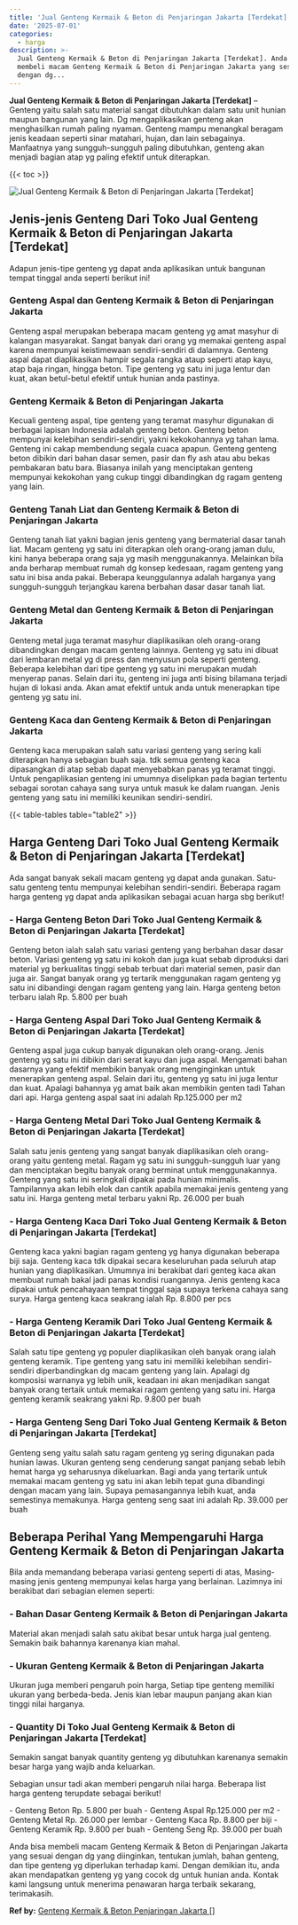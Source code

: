 ```yaml
---
title: 'Jual Genteng Kermaik & Beton di Penjaringan Jakarta [Terdekat]'
date: '2025-07-01'
categories:
  - harga
description: >-
  Jual Genteng Kermaik & Beton di Penjaringan Jakarta [Terdekat]. Anda bisa
  membeli macam Genteng Kermaik & Beton di Penjaringan Jakarta yang sesuai
  dengan dg...
---
```


**Jual Genteng Kermaik & Beton di Penjaringan Jakarta \[Terdekat\]** – Genteng yaitu salah satu material sangat dibutuhkan dalam satu unit hunian maupun bangunan yang lain. Dg mengaplikasikan genteng akan menghasilkan rumah paling nyaman. Genteng mampu menangkal beragam jenis keadaan seperti sinar matahari, hujan, dan lain sebagainya. Manfaatnya yang sungguh-sungguh paling dibutuhkan, genteng akan menjadi bagian atap yg paling efektif untuk diterapkan.

{{< toc >}}

![Jual Genteng Kermaik & Beton di Penjaringan Jakarta [Terdekat]](/images/genteng-minimalis-murah24.png)

## Jenis-jenis Genteng Dari Toko Jual Genteng Kermaik & Beton di Penjaringan Jakarta \[Terdekat\]

Adapun jenis-tipe genteng yg dapat anda aplikasikan untuk bangunan tempat tinggal anda seperti berikut ini!

### Genteng Aspal dan Genteng Kermaik & Beton di Penjaringan Jakarta

Genteng aspal merupakan beberapa macam genteng yg amat masyhur di kalangan masyarakat. Sangat banyak dari orang yg memakai genteng aspal karena mempunyai keistimewaan sendiri-sendiri di dalamnya. Genteng aspal dapat diaplikasikan hampir segala rangka ataup seperti atap kayu, atap baja ringan, hingga beton. Tipe genteng yg satu ini juga lentur dan kuat, akan betul-betul efektif untuk hunian anda pastinya.

### Genteng Kermaik & Beton di Penjaringan Jakarta

Kecuali genteng aspal, tipe genteng yang teramat masyhur digunakan di berbagai lapisan Indonesia adalah genteng beton. Genteng beton mempunyai kelebihan sendiri-sendiri, yakni kekokohannya yg tahan lama. Genteng ini cakap membendung segala cuaca apapun. Genteng genteng beton dibikin dari bahan dasar semen, pasir dan fly ash atau abu bekas pembakaran batu bara. Biasanya inilah yang menciptakan genteng mempunyai kekokohan yang cukup tinggi dibandingkan dg ragam genteng yang lain.

### Genteng Tanah Liat dan Genteng Kermaik & Beton di Penjaringan Jakarta

Genteng tanah liat yakni bagian jenis genteng yang bermaterial dasar tanah liat. Macam genteng yg satu ini diterapkan oleh orang-orang jaman dulu, kini hanya beberapa orang saja yg masih menggunakannya. Melainkan bila anda berharap membuat rumah dg konsep kedesaan, ragam genteng yang satu ini bisa anda pakai. Beberapa keunggulannya adalah harganya yang sungguh-sungguh terjangkau karena berbahan dasar dasar tanah liat.

### Genteng Metal dan Genteng Kermaik & Beton di Penjaringan Jakarta

Genteng metal juga teramat masyhur diaplikasikan oleh orang-orang dibandingkan dengan macam genteng lainnya. Genteng yg satu ini dibuat dari lembaran metal yg di press dan menyusun pola seperti genteng. Beberapa kelebihan dari tipe genteng yg satu ini merupakan mudah menyerap panas. Selain dari itu, genteng ini juga anti bising bilamana terjadi hujan di lokasi anda. Akan amat efektif untuk anda untuk menerapkan tipe genteng yg satu ini.

### Genteng Kaca dan Genteng Kermaik & Beton di Penjaringan Jakarta

Genteng kaca merupakan salah satu variasi genteng yang sering kali diterapkan hanya sebagian buah saja. tdk semua genteng kaca dipasangkan di atap sebab dapat menyebabkan panas yg teramat tinggi. Untuk pengaplikasian genteng ini umumnya diselipkan pada bagian tertentu sebagai sorotan cahaya sang surya untuk masuk ke dalam ruangan. Jenis genteng yang satu ini memiliki keunikan sendiri-sendiri.

{{< table-tables table="table2" >}}

## Harga Genteng Dari Toko Jual Genteng Kermaik & Beton di Penjaringan Jakarta \[Terdekat\]

Ada sangat banyak sekali macam genteng yg dapat anda gunakan. Satu-satu genteng tentu mempunyai kelebihan sendiri-sendiri. Beberapa ragam harga genteng yg dapat anda aplikasikan sebagai acuan harga sbg berikut!

### \- Harga Genteng Beton Dari Toko Jual Genteng Kermaik & Beton di Penjaringan Jakarta \[Terdekat\]

Genteng beton ialah salah satu variasi genteng yang berbahan dasar dasar beton. Variasi genteng yg satu ini kokoh dan juga kuat sebab diproduksi dari material yg berkualitas tinggi sebab terbuat dari material semen, pasir dan juga air. Sangat banyak orang yg tertarik menggunakan ragam genteng yg satu ini dibandingi dengan ragam genteng yang lain. Harga genteng beton terbaru ialah Rp. 5.800 per buah

### \- Harga Genteng Aspal Dari Toko Jual Genteng Kermaik & Beton di Penjaringan Jakarta \[Terdekat\]

Genteng aspal juga cukup banyak digunakan oleh orang-orang. Jenis genteng yg satu ini dibikin dari serat kayu dan juga aspal. Mengamati bahan dasarnya yang efektif membikin banyak orang menginginkan untuk menerapkan genteng aspal. Selain dari itu, genteng yg satu ini juga lentur dan kuat. Apalagi bahannya yg amat baik akan membikin genten tadi Tahan dari api. Harga genteng aspal saat ini adalah Rp.125.000 per m2

### \- Harga Genteng Metal Dari Toko Jual Genteng Kermaik & Beton di Penjaringan Jakarta \[Terdekat\]

Salah satu jenis genteng yang sangat banyak diaplikasikan oleh orang-orang yaitu genteng metal. Ragam yg satu ini sungguh-sungguh luar yang dan menciptakan begitu banyak orang berminat untuk menggunakannya. Genteng yang satu ini seringkali dipakai pada hunian minimalis. Tampilannya akan lebih elok dan cantik apabila memakai jenis genteng yang satu ini. Harga genteng metal terbaru yakni Rp. 26.000 per buah

### \- Harga Genteng Kaca Dari Toko Jual Genteng Kermaik & Beton di Penjaringan Jakarta \[Terdekat\]

Genteng kaca yakni bagian ragam genteng yg hanya digunakan beberapa biji saja. Genteng kaca tdk dipakai secara keseluruhan pada seluruh atap hunian yang diaplikasikan. Umumnya ini berakibat dari genteg kaca akan membuat rumah bakal jadi panas kondisi ruangannya. Jenis genteng kaca dipakai untuk pencahayaan tempat tinggal saja supaya terkena cahaya sang surya. Harga genteng kaca seakrang ialah Rp. 8.800 per pcs

### \- Harga Genteng Keramik Dari Toko Jual Genteng Kermaik & Beton di Penjaringan Jakarta \[Terdekat\]

Salah satu tipe genteng yg populer diaplikasikan oleh banyak orang ialah genteng keramik. Tipe genteng yang satu ini memiliki kelebihan sendiri-sendiri diperbandingkan dg macam genteng yang lain. Apalagi dg komposisi warnanya yg lebih unik, keadaan ini akan menjadikan sangat banyak orang tertaik untuk memakai ragam genteng yang satu ini. Harga genteng keramik seakrang yakni Rp. 9.800 per buah

### \- Harga Genteng Seng Dari Toko Jual Genteng Kermaik & Beton di Penjaringan Jakarta \[Terdekat\]

Genteng seng yaitu salah satu ragam genteng yg sering digunakan pada hunian lawas. Ukuran genteng seng cenderung sangat panjang sebab lebih hemat harga yg seharusnya dikeluarkan. Bagi anda yang tertarik untuk memakai macam genteng yg satu ini akan lebih tepat guna dibandingi dengan macam yang lain. Supaya pemasangannya lebih kuat, anda semestinya memakunya. Harga genteng seng saat ini adalah Rp. 39.000 per buah

## Beberapa Perihal Yang Mempengaruhi Harga Genteng Kermaik & Beton di Penjaringan Jakarta

Bila anda memandang beberapa variasi genteng seperti di atas, Masing-masing jenis genteng mempunyai kelas harga yang berlainan. Lazimnya ini berakibat dari sebagian elemen seperti:

### \- Bahan Dasar Genteng Kermaik & Beton di Penjaringan Jakarta

Material akan menjadi salah satu akibat besar untuk harga jual genteng. Semakin baik bahannya karenanya kian mahal.

### \- Ukuran Genteng Kermaik & Beton di Penjaringan Jakarta

Ukuran juga memberi pengaruh poin harga, Setiap tipe genteng memiliki ukuran yang berbeda-beda. Jenis kian lebar maupun panjang akan kian tinggi nilai harganya.

### \- Quantity Di Toko Jual Genteng Kermaik & Beton di Penjaringan Jakarta \[Terdekat\]

Semakin sangat banyak quantity genteng yg dibutuhkan karenanya semakin besar harga yang wajib anda keluarkan.

Sebagian unsur tadi akan memberi pengaruh nilai harga. Beberapa list harga genteng terupdate sebagai berikut!

\- Genteng Beton Rp. 5.800 per buah - Genteng Aspal Rp.125.000 per m2 - Genteng Metal Rp. 26.000 per lembar - Genteng Kaca Rp. 8.800 per biji - Genteng Keramik Rp. 9.800 per buah - Genteng Seng Rp. 39.000 per buah

Anda bisa membeli macam Genteng Kermaik & Beton di Penjaringan Jakarta yang sesuai dengan dg yang diinginkan, tentukan jumlah, bahan genteng, dan tipe genteng yg diperlukan terhadap kami. Dengan demikian itu, anda akan mendapatkan genteng yg yang cocok dg untuk hunian anda. Kontak kami langsung untuk menerima penawaran harga terbaik sekarang, terimakasih.

**Ref by:**  [Genteng Kermaik & Beton  Penjaringan Jakarta []](https://id.wikipedia.org/wiki/Genteng)
